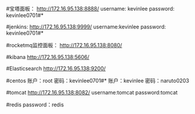 #宝塔面板：
http://172.16.95.138:8888/
username: kevinlee
password: kevinlee0701#*

#jenkins:
http://172.16.95.138:9999/
username:kevinlee
password: kevinlee0701#*

#rocketmq监控面板：
http://172.16.95.138:8080/

#kibana
http://172.16.95.138:5606/

#Elasticsearch
http://172.16.95.138:9200/

#centos
账户：root
密码：kevinlee0701#*
账户：kevinlee
密码：naruto0203


#tomcat
http://172.16.95.138:8082/
username:tomcat
password:tomcat

#redis
password：redis